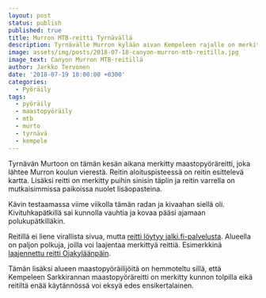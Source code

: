```yaml
---
layout: post
status: publish
published: true
title: Murron MTB-reitti Tyrnävällä
description: Tyrnävälle Murron kylään aivan Kempeleen rajalle on merkitty 6,76 kilometrin pituinen maastopyöräilyreitti.
image: assets/img/posts/2018-07-18-canyon-murron-mtb-reitilla.jpg
image_text: Canyon Murron MTB-reitillä
author: Jarkko Tervonen
date: '2018-07-19 10:00:00 +0300'
categories:
  - Pyöräily
tags:
  - pyöräily
  - maastopyöräily
  - mtb
  - murto
  - tyrnävä
  - kempele
---
```

Tyrnävän Murtoon on tämän kesän aikana merkitty maastopyöräreitti, joka lähtee Murron koulun vierestä. Reitin aloituspisteessä on reitin esittelevä kartta. Lisäksi reitti on merkitty puihin sinisin täplin ja reitin varrella on mutkaisimmissa paikoissa nuolet lisäopasteina.

Kävin testaamassa viime viikolla tämän radan ja kivaahan siellä oli. Kivituhkapätkillä sai kunnolla vauhtia ja kovaa pääsi ajamaan polukupätkilläkin.

Reitillä ei liene virallista sivua, mutta [reitti löytyy jalki.fi-palvelusta](https://jalki.fi/routes/1664-murto_mtb-reitti_ver1-gpx). Alueella on paljon polkuja, joilla voi laajentaa merkittyä reittiä. Esimerkkinä [laajennettu reitti Ojakyläänpäin](https://jalki.fi/reitit/1781-murto-mtb-extended-gpx).

Tämän lisäksi alueen maastopyöräilijöitä on hemmoteltu sillä, että Kempeleen Sarkkirannan maastopyöräreitti on merkitty kunnon tolpilla eikä reitiltä enää käytännössä voi eksyä edes ensikertalainen.
